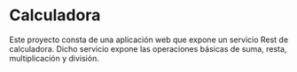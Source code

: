 # Calculadora
Este proyecto consta de una aplicación web que expone un servicio Rest de calculadora. Dicho servicio expone las operaciones básicas de suma, resta, multiplicación y división.
